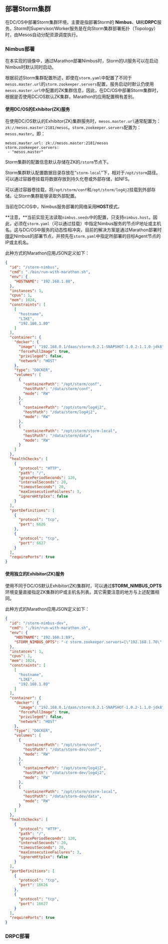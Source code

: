 ## 部署Storm集群

在DC/OS中部署Storm集群环境，主要是指部署Storm的 **Nimbus**、**UI**和**DRPC**服务。Storm的Supervisor/Worker服务是在向Storm集群部署拓扑（Topology）时，由Mesos自动分配资源调度执行。

### Nimbus部署

在本实现的镜像中，通过Marathon部署Nimbus时，Storm的UI服务可以在启动Nimbus时默认同时启动。

根据前述Storm集群配置所述，即使在`storm.yaml`中配置了不同于`mesos.master.url`的`storm.zookeeper.servers`配置，服务启动时默认仍使用`mesos.master.url`中配置的ZK集群信息，因此，在DC/OS中部署Storm集群时，根据是否使用DC/OS默认ZK集群，Marathon的应用配置稍有差别。

#### 使用DC/OS的Exhibitor(ZK)服务

在使用DC/OS默认的Exhibitor(ZK)集群服务时，`mesos.master.url`通常配置为：`zk://mesos.master:2181/mesos`。`storm.zookeeper.servers`配置为：`mesos.master`。即：

```
mesos.master.url: zk://mesos.master:2181/mesos
storm.zookeeper.servers:
 - "mesos.master"
```

Storm集群的配置信息默认存储在ZK的`/storm`节点下。

Storm集群默认配置数据目录存放在“`storm-local`”下，相对于`/opt/storm`路径。可以通过容器卷挂载将数据存放到持久化卷或外部存储，如NFS。

可以通过容器卷挂载，将`/opt/storm/conf`和`/opt/storm/log4j2`挂载到外部存储，让Storm集群能够读取外部配置。

当前在DC/OS中，Nimbus服务部署的网络采用**HOST**模式。

**注意，**当前实现无法读取`nimbus.seeds`中的配置，只支持`nimbus.host`。因此，必须在`storm.yaml`（可以通过挂载）中指定Nimbus服务的节点IP地址或主机名。这与DC/OS中服务的动态性相冲突，目前的解决方案是通过Marathon部署时[限定](/dcos-marathon-constraints.md)Nimbus的部署节点，并预先在`storm.yaml`中指定所部署的目标Agent节点的IP或主机名。

此种方式的Marathon应用JSON定义如下：

```json
{
  "id": "/storm-nimbus",
  "cmd": "./bin/run-with-marathon.sh",
  "env": {
    "HOSTNAME": "192.168.1.80",
  },
  "instances": 1,
  "cpus": 1,
  "mem": 1024,
  "constraints": [
    [
      "hostname",
      "LIKE",
      "192.168.1.80"
    ]
  ],
  "container": {
    "docker": {
      "image": "192.168.0.1/daas/storm:0.2.1-SNAPSHOT-1.0.2-1.1.0-jdk8",
      "forcePullImage": true,
      "privileged": false,
      "network": "HOST"
    },
    "type": "DOCKER",
    "volumes": [
      {
        "containerPath": "/opt/storm/conf",
        "hostPath": "/data/storm/conf",
        "mode": "RW"
      },
      {
        "containerPath": "/opt/storm/log4j2",
        "hostPath": "/data/storm/log4j2",
        "mode": "RW"
      },
      {
        "containerPath": "/opt/storm/storm-local",
        "hostPath": "/data/storm/data",
        "mode": "RW"
      }
    ]
  },
  "healthChecks": [
    {
      "protocol": "HTTP",
      "path": "/",
      "gracePeriodSeconds": 120,
      "intervalSeconds": 20,
      "timeoutSeconds": 20,
      "maxConsecutiveFailures": 3,
      "ignoreHttp1xx": false
    }
  ],
  "portDefinitions": [
    {
      "protocol": "tcp",
      "port": 6626
    },
    {
      "protocol": "tcp",
      "port": 6627
    }
  ],
  "requirePorts": true
}
```

#### 使用独立的Exhibitor(ZK)服务

使用不同于DC/OS默认Exhibitor(ZK)集群时，可以通过**STORM_NIMBUS_OPTS**环境变量直接指定ZK集群的IP或主机名列表。其它需要注意的地方与上述配置相同。

此种方式的Marathon应用JSON定义如下：

```json
{
  "id": "/storm-nimbus-dev",
  "cmd": "./bin/run-with-marathon.sh",
  "env": {
    "HOSTNAME": "192.168.1.89",
    "STORM_NIMBUS_OPTS": "-c storm.zookeeper.servers=[\"192.168.1.70\",\"192.168.1.73\",\"192.168.1.88\"]"
  },
  "instances": 1,
  "cpus": 1,
  "mem": 1024,
  "constraints": [
    [
      "hostname",
      "LIKE",
      "192.168.1.89"
    ]
  ],
  "container": {
    "docker": {
      "image": "192.168.0.1/daas/storm:0.2.1-SNAPSHOT-1.0.2-1.1.0-jdk8",
      "forcePullImage": true,
      "privileged": false,
      "network": "HOST"
    },
    "type": "DOCKER",
    "volumes": [
      {
        "containerPath": "/opt/storm/conf",
        "hostPath": "/data/storm-dev/conf",
        "mode": "RW"
      },
      {
        "containerPath": "/opt/storm/log4j2",
        "hostPath": "/data/storm-dev/log4j2",
        "mode": "RW"
      },
      {
        "containerPath": "/opt/storm/storm-local",
        "hostPath": "/data/storm-dev/data",
        "mode": "RW"
      }
    ]
  },
  "healthChecks": [
    {
      "protocol": "HTTP",
      "path": "/",
      "gracePeriodSeconds": 120,
      "intervalSeconds": 20,
      "timeoutSeconds": 20,
      "maxConsecutiveFailures": 3,
      "ignoreHttp1xx": false
    }
  ],
  "portDefinitions": [
    {
      "protocol": "tcp",
      "port": 16626
    },
    {
      "protocol": "tcp",
      "port": 16627
    }
  ],
  "requirePorts": true
}
```

### DRPC部署

